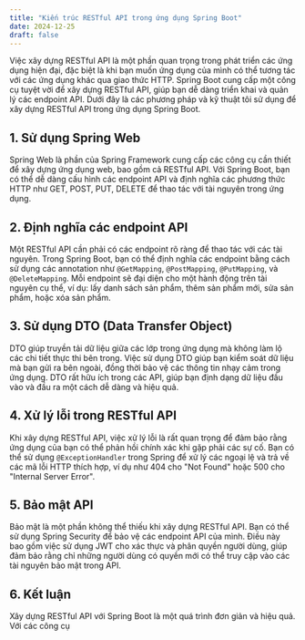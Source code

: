```yaml
---
title: "Kiến trúc RESTful API trong ứng dụng Spring Boot"
date: 2024-12-25
draft: false
---
```



Việc xây dựng RESTful API là một phần quan trọng trong phát triển các ứng dụng hiện đại, đặc biệt là khi bạn muốn ứng dụng của mình có thể tương tác với các ứng dụng khác qua giao thức HTTP. Spring Boot cung cấp một công cụ tuyệt vời để xây dựng RESTful API, giúp bạn dễ dàng triển khai và quản lý các endpoint API. Dưới đây là các phương pháp và kỹ thuật tôi sử dụng để xây dựng RESTful API trong ứng dụng Spring Boot.

## 1. Sử dụng Spring Web

Spring Web là phần của Spring Framework cung cấp các công cụ cần thiết để xây dựng ứng dụng web, bao gồm cả RESTful API. Với Spring Boot, bạn có thể dễ dàng cấu hình các endpoint API và định nghĩa các phương thức HTTP như GET, POST, PUT, DELETE để thao tác với tài nguyên trong ứng dụng.

## 2. Định nghĩa các endpoint API

Một RESTful API cần phải có các endpoint rõ ràng để thao tác với các tài nguyên. Trong Spring Boot, bạn có thể định nghĩa các endpoint bằng cách sử dụng các annotation như `@GetMapping`, `@PostMapping`, `@PutMapping`, và `@DeleteMapping`. Mỗi endpoint sẽ đại diện cho một hành động trên tài nguyên cụ thể, ví dụ: lấy danh sách sản phẩm, thêm sản phẩm mới, sửa sản phẩm, hoặc xóa sản phẩm.

## 3. Sử dụng DTO (Data Transfer Object)

DTO giúp truyền tải dữ liệu giữa các lớp trong ứng dụng mà không làm lộ các chi tiết thực thi bên trong. Việc sử dụng DTO giúp bạn kiểm soát dữ liệu mà bạn gửi ra bên ngoài, đồng thời bảo vệ các thông tin nhạy cảm trong ứng dụng. DTO rất hữu ích trong các API, giúp bạn định dạng dữ liệu đầu vào và đầu ra một cách dễ dàng và hiệu quả.

## 4. Xử lý lỗi trong RESTful API

Khi xây dựng RESTful API, việc xử lý lỗi là rất quan trọng để đảm bảo rằng ứng dụng của bạn có thể phản hồi chính xác khi gặp phải các sự cố. Bạn có thể sử dụng `@ExceptionHandler` trong Spring để xử lý các ngoại lệ và trả về các mã lỗi HTTP thích hợp, ví dụ như 404 cho "Not Found" hoặc 500 cho "Internal Server Error".

## 5. Bảo mật API

Bảo mật là một phần không thể thiếu khi xây dựng RESTful API. Bạn có thể sử dụng Spring Security để bảo vệ các endpoint API của mình. Điều này bao gồm việc sử dụng JWT cho xác thực và phân quyền người dùng, giúp đảm bảo rằng chỉ những người dùng có quyền mới có thể truy cập vào các tài nguyên bảo mật trong API.

## 6. Kết luận

Xây dựng RESTful API với Spring Boot là một quá trình đơn giản và hiệu quả. Với các công cụ

